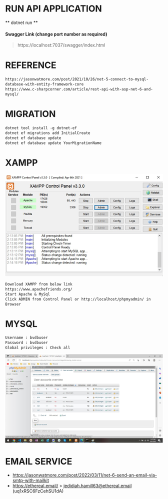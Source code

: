 # RUN API APPLICATION

** dotnet run ** 
#### Swagger Link (change port number as required)
> https://localhost:7037/swagger/index.html
# REFERENCE
```
https://jasonwatmore.com/post/2021/10/26/net-5-connect-to-mysql-database-with-entity-framework-core
https://www.c-sharpcorner.com/article/rest-api-with-asp-net-6-and-mysql/
```

# MIGRATION 

```
dotnet tool install -g dotnet-ef
dotnet ef migrations add InitialCreate
dotnet ef database update
dotnet ef database update YourMigrationName
```

# XAMPP
![Alt text](./Images/XAMPP_ControlPanel.jpg?raw=true "XAMPP Control Panel")
```
Download XAMPP from below link
https://www.apachefriends.org/
Start Apache & MySql
Click ADMIN from Control Panel or http://localhost/phpmyadmin/ in Browser
```

# MYSQL 
```
Username : bvdbuser
Password : bvdbuser
Global privileges : Check all
```
![Alt text](./Images/CreateServerUser.jpg?raw=true "Create Server User")

# EMAIL SERVICE

* https://jasonwatmore.com/post/2022/03/11/net-6-send-an-email-via-smtp-with-mailkit
* https://ethereal.email/ > jedidiah.hamill63@ethereal.email (uq1xRSC6FzCehSU1dA)


